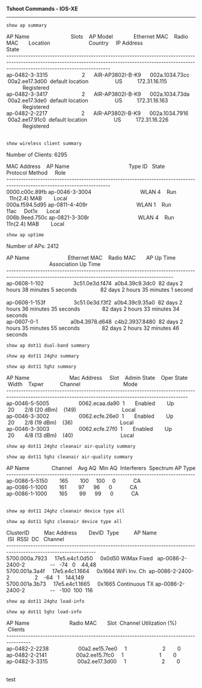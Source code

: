 **Tshoot Commands - IOS-XE**

---

```plaintext
show ap summary
```

AP Name                            Slots    AP Model              Ethernet MAC    Radio MAC       Location                          Country     IP Address                                 State           
\-------------------------------------------------------------------------------------------------------------------------------------------------------------------------------------------------------   
ap-0482-3-3315                       2      AIR-AP3802I-B-K9      002a.1034.73cc  00a2.ee17.3d00  default location                  US          172.31.16.115                              Registered      
ap-0482-3-3417                       2      AIR-AP3802I-B-K9      002a.1034.73da  00a2.ee17.3de0  default location                  US          172.31.16.163                              Registered      
ap-0482-2-2217                       2      AIR-AP3802I-B-K9      002a.1034.7916  00a2.ee17.91c0  default location                  US          172.31.16.226                              Registered      
 

```plaintext
show wireless client summary
```

Number of Clients: 6295

MAC Address    AP Name                                        Type ID   State             Protocol Method     Role  
\-------------------------------------------------------------------------------------------------------------------------  
0000.c00c.89fb ap-0046-3-3004                                 WLAN 4    Run               11n(2.4) MAB        Local               
000a.f594.5d95 ap-0811-4-409r                                 WLAN 1    Run               11ac     Dot1x      Local               
006b.9eed.750c ap-0821-3-308r                                 WLAN 4    Run               11n(2.4) MAB        Local       

```plaintext
show ap uptime
```

Number of APs: 2412

AP Name                          Ethernet MAC    Radio MAC       AP Up Time                                          Association Up Time  
\---------------------------------------------------------------------------------------------------------------------------------------------------  
ap-0608-1-102                    3c51.0e3d.f474  a0b4.39c9.3dc0  82 days 2 hours 38 minutes 5 seconds                82 days 2 hours 35 minutes 1 second            
ap-0608-1-153f                   3c51.0e3d.f3f2  a0b4.39c9.35a0  82 days 2 hours 36 minutes 35 seconds               82 days 2 hours 33 minutes 34 seconds          
ap-0607-0-1                      a0b4.3978.d648  c4b2.3937.8480  82 days 2 hours 35 minutes 55 seconds               82 days 2 hours 32 minutes 46 seconds   

```plaintext
show ap dot11 dual-band summary
```

```plaintext
show ap dot11 24ghz summary
```

```plaintext
show ap dot11 5ghz summary
```

AP Name                           Mac Address     Slot    Admin State    Oper State    Width    Txpwr           Channel                             Mode  
\---------------------------------------------------------------------------------------------------------------------------------------------------------  
ap-0046-5-5005                    0062.ecaa.da90  1       Enabled        Up            20       2/8 (20 dBm)    (149)                               Local        
ap-0046-3-3002                    0062.ecfe.26e0  1       Enabled        Up            20       2/8 (19 dBm)    (36)                                Local        
ap-0046-3-3003                    0062.ecfe.27f0  1       Enabled        Up            20       4/8 (13 dBm)    (40)                                Local        

```plaintext
show ap dot11 24ghz cleanair air-quality summary
```

```plaintext
show ap dot11 5ghz cleanair air-quality summary
```

AP Name               Channel    Avg AQ  Min AQ  Interferers  Spectrum AP Type  
\------------------------------------------------------------------------------  
ap-0086-5-5150        165        100     100     0            CA   
ap-0086-1-1000        161        97      96      0            CA   
ap-0086-1-1000        165        99      99      0            CA   
 

```plaintext
show ap dot11 24ghz cleanair device type all
```

```plaintext
show ap dot11 5ghz cleanair device type all
```

ClusterID          Mac Address        DevID  Type          AP Name                          ISI  RSSI  DC   Channel  
\-------------------------------------------------------------------------------------------------------------------  
5700.000a.7923     17e5.e4c1.0d50     0x0d50 WiMax Fixed   ap-0086-2-2400-2                 --   -74   0    44,48                 
5700.001a.3a4f     17e5.e4c1.1664     0x1664 WiFi Inv. Ch  ap-0086-2-2400-2                 2    -64   1    144,149               
5700.001a.3b73     17e5.e4c1.1665     0x1665 Continuous TX ap-0086-2-2400-2                 --   -100  100  116         

```plaintext
show ap dot11 24ghz load-info
```

```plaintext
show ap dot11 5ghz load-info
```

AP Name                           Radio MAC       Slot  Channel Utilization (%)  Clients    
\----------------------------------------------------------------------------------------  
ap-0482-2-2238                    00a2.ee15.7ee0     1                        2        0    
ap-0482-2-2141                    00a2.ee15.7fc0     1                        1        0    
ap-0482-3-3315                    00a2.ee17.3d00     1                        2        0    
 

test

